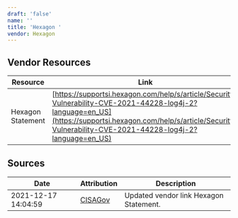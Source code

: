 ```yaml
---
draft: 'false'
name: ''
title: 'Hexagon '
vendor: Hexagon
---
```


## Vendor Resources
| Resource | Link |
| --- | --- |
| Hexagon Statement | [https://supportsi.hexagon.com/help/s/article/Security-Vulnerability-CVE-2021-44228-log4j-2?language=en_US](https://supportsi.hexagon.com/help/s/article/Security-Vulnerability-CVE-2021-44228-log4j-2?language=en_US) |



## Sources
| Date | Attribution | Description |
| --- | --- | --- |
| 2021-12-17 14:04:59 | [CISAGov](https://raw.githubusercontent.com/cisagov/log4j-affected-db/develop/README.md) | Updated vendor link Hexagon Statement.  |
